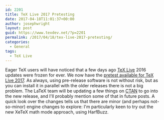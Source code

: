 ```yaml
---
id: 2201
title: TeX Live 2017 Pretesting
date: 2017-04-18T11:01:37+00:00
author: josephwright
layout: post
guid: https://www.texdev.net/?p=2201
permalink: /2017/04/18/tex-live-2017-pretesting/
categories:
  - General
tags:
  - TeX Live
---
```

Eager TeX users will have noticed that  a few days ago [TeX Live](http://tug.org/texlive/) 2016 updates were frozen for ever. We now have the [pretest available for TeX Live 2017](http://tug.org/texlive/pretest.html). As always, using pre-release software is not without risk, but as you can install it in parallel with the older releases there is not a big problem. The LaTeX team will be updating a few things on [CTAN](http://ctan.org) to go into the new release, and I'll probably mention some of that in future posts. A quick look over the changes tells us that there are minor (and perhaps not-so-minor) engine changes to explore: I'm particularly keen to try out the new XeTeX math mode approach, using HarfBuzz.